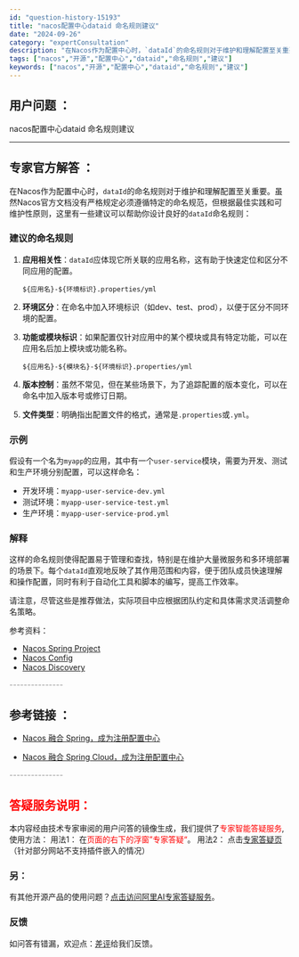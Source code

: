 ```yaml
---
id: "question-history-15193"
title: "nacos配置中心dataid 命名规则建议"
date: "2024-09-26"
category: "expertConsultation"
description: "在Nacos作为配置中心时，`dataId`的命名规则对于维护和理解配置至关重要。虽然Nacos官方文档没有严格规定必须遵循特定的命名规范，但根据最佳实践和可维护性原则，这里有一些建议可以帮助你设计良好的`dataId`命名规则：### 建议的命名规则1. **应用相关性**：`dataId`应体现"
tags: ["nacos","开源","配置中心","dataid","命名规则","建议"]
keywords: ["nacos","开源","配置中心","dataid","命名规则","建议"]
---
```


## 用户问题 ： 
 nacos配置中心dataid 命名规则建议  

---------------
## 专家官方解答 ：

在Nacos作为配置中心时，`dataId`的命名规则对于维护和理解配置至关重要。虽然Nacos官方文档没有严格规定必须遵循特定的命名规范，但根据最佳实践和可维护性原则，这里有一些建议可以帮助你设计良好的`dataId`命名规则：

### 建议的命名规则

1. **应用相关性**：`dataId`应体现它所关联的应用名称，这有助于快速定位和区分不同应用的配置。
   
   ```plaintext
   ${应用名}-${环境标识}.properties/yml
   ```

2. **环境区分**：在命名中加入环境标识（如dev、test、prod），以便于区分不同环境的配置。
   
3. **功能或模块标识**：如果配置仅针对应用中的某个模块或具有特定功能，可以在应用名后加上模块或功能名称。
   
   ```plaintext
   ${应用名}-${模块名}-${环境标识}.properties/yml
   ```

4. **版本控制**：虽然不常见，但在某些场景下，为了追踪配置的版本变化，可以在命名中加入版本号或修订日期。
   
5. **文件类型**：明确指出配置文件的格式，通常是`.properties`或`.yml`。

### 示例

假设有一个名为`myapp`的应用，其中有一个`user-service`模块，需要为开发、测试和生产环境分别配置，可以这样命名：

- 开发环境：`myapp-user-service-dev.yml`
- 测试环境：`myapp-user-service-test.yml`
- 生产环境：`myapp-user-service-prod.yml`

### 解释

这样的命名规则使得配置易于管理和查找，特别是在维护大量微服务和多环境部署的场景下。每个`dataId`直观地反映了其作用范围和内容，便于团队成员快速理解和操作配置，同时有利于自动化工具和脚本的编写，提高工作效率。

请注意，尽管这些是推荐做法，实际项目中应根据团队约定和具体需求灵活调整命名策略。

参考资料：
- [Nacos Spring Project](https://github.com/nacos-group/nacos-spring-project/wiki/Nacos-Spring-Project-0.3.1-%E6%96%B0%E5%8A%9F%E8%83%BD%E4%BD%BF%E7%94%A8%E6%89%8B%E5%86%8C)
- [Nacos Config](https://github.com/spring-cloud-incubator/spring-cloud-alibaba/wiki/Nacos-config)
- [Nacos Discovery](https://github.com/spring-cloud-incubator/spring-cloud-alibaba/wiki/Nacos-discovery)


<font color="#949494">---------------</font> 


## 参考链接 ：

* [Nacos 融合 Spring，成为注册配置中心](https://nacos.io/docs/latest/ecology/use-nacos-with-spring)
 
 * [Nacos 融合 Spring Cloud，成为注册配置中心](https://nacos.io/docs/latest/ecology/use-nacos-with-spring-cloud)


 <font color="#949494">---------------</font> 
 


## <font color="#FF0000">答疑服务说明：</font> 

本内容经由技术专家审阅的用户问答的镜像生成，我们提供了<font color="#FF0000">专家智能答疑服务</font>,使用方法：
用法1： 在<font color="#FF0000">页面的右下的浮窗”专家答疑“</font>。
用法2： 点击[专家答疑页](https://answer.opensource.alibaba.com/docs/intro)（针对部分网站不支持插件嵌入的情况）
### 另：


有其他开源产品的使用问题？[点击访问阿里AI专家答疑服务](https://answer.opensource.alibaba.com/docs/intro)。
### 反馈
如问答有错漏，欢迎点：[差评](https://ai.nacos.io/user/feedbackByEnhancerGradePOJOID?enhancerGradePOJOId=15213)给我们反馈。

